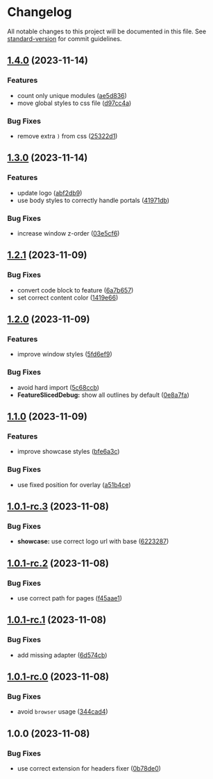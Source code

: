 # Changelog

All notable changes to this project will be documented in this file. See [standard-version](https://github.com/conventional-changelog/standard-version) for commit guidelines.

## [1.4.0](https://github.com/mishamyrt/feature-sliced-svelte/compare/v1.3.0...v1.4.0) (2023-11-14)

### Features

* count only unique modules ([ae5d836](https://github.com/mishamyrt/feature-sliced-svelte/commit/ae5d83680b7376280f6237f14d28a033834fa6c0))
* move global styles to css file ([d97cc4a](https://github.com/mishamyrt/feature-sliced-svelte/commit/d97cc4a74db16a3c48eb98ae1614739419fec194))


### Bug Fixes

* remove extra `)` from css ([25322d1](https://github.com/mishamyrt/feature-sliced-svelte/commit/25322d1bd71f7366d5461f292e829db4b635ef5d))

## [1.3.0](https://github.com/mishamyrt/feature-sliced-svelte/compare/v1.2.1...v1.3.0) (2023-11-14)

### Features

* update logo ([abf2db9](https://github.com/mishamyrt/feature-sliced-svelte/commit/abf2db97818ffc850104a699f2da182014a60525))
* use body styles to correctly handle portals ([41971db](https://github.com/mishamyrt/feature-sliced-svelte/commit/41971db3a64ee9dcf0e26fb8772460c372e681bb))


### Bug Fixes

* increase window z-order ([03e5cf6](https://github.com/mishamyrt/feature-sliced-svelte/commit/03e5cf6d30a8eb78e8eb078718e22b92831065e2))

## [1.2.1](https://github.com/mishamyrt/feature-sliced-svelte/compare/v1.2.0...v1.2.1) (2023-11-09)

### Bug Fixes

* convert code block to feature ([6a7b657](https://github.com/mishamyrt/feature-sliced-svelte/commit/6a7b65735f6a48ecba976b6378bf4ac6988899a6))
* set correct content color ([1419e66](https://github.com/mishamyrt/feature-sliced-svelte/commit/1419e667a259f64a60ccaa3ef4cf24cf224e8477))

## [1.2.0](https://github.com/mishamyrt/feature-sliced-svelte/compare/v1.1.0...v1.2.0) (2023-11-09)

### Features

* improve window styles ([5fd6ef9](https://github.com/mishamyrt/feature-sliced-svelte/commit/5fd6ef917049883ffec0d67c46e530444bc8ab78))


### Bug Fixes

* avoid hard import ([5c68ccb](https://github.com/mishamyrt/feature-sliced-svelte/commit/5c68ccb0fe3c51cd0f0cb0ed65a1e321cb94df09))
* **FeatureSlicedDebug:** show all outlines by default ([0e8a7fa](https://github.com/mishamyrt/feature-sliced-svelte/commit/0e8a7fac5fc38eec97861ea1f8a87aa8ed3a0279))

## [1.1.0](https://github.com/mishamyrt/feature-sliced-svelte/compare/v1.0.1-rc.3...v1.1.0) (2023-11-09)

### Features

* improve showcase styles ([bfe6a3c](https://github.com/mishamyrt/feature-sliced-svelte/commit/bfe6a3c6573e1f18545d3c8cdc259a9971662b69))


### Bug Fixes

* use fixed position for overlay ([a51b4ce](https://github.com/mishamyrt/feature-sliced-svelte/commit/a51b4ce10c5c25b9ab9a8d92fb9ee2048f47ac45))

## [1.0.1-rc.3](https://github.com/mishamyrt/feature-sliced-svelte/compare/v1.0.1-rc.2...v1.0.1-rc.3) (2023-11-08)

### Bug Fixes

* **showcase:** use correct logo url with base ([6223287](https://github.com/mishamyrt/feature-sliced-svelte/commit/6223287aaace98f3d1800c5c635fc931d27c72f4))

## [1.0.1-rc.2](https://github.com/mishamyrt/feature-sliced-svelte/compare/v1.0.1-rc.1...v1.0.1-rc.2) (2023-11-08)

### Bug Fixes

* use correct path for pages ([f45aae1](https://github.com/mishamyrt/feature-sliced-svelte/commit/f45aae1c076b9ecb05ccb7757ec60e5365e6f438))

## [1.0.1-rc.1](https://github.com/mishamyrt/feature-sliced-svelte/compare/v1.0.1-rc.0...v1.0.1-rc.1) (2023-11-08)

### Bug Fixes

* add missing adapter ([6d574cb](https://github.com/mishamyrt/feature-sliced-svelte/commit/6d574cb9b60336afc3aacf691b63882825c736ae))

## [1.0.1-rc.0](https://github.com/mishamyrt/feature-sliced-svelte/compare/v1.0.0...v1.0.1-rc.0) (2023-11-08)

### Bug Fixes

* avoid `browser` usage ([344cad4](https://github.com/mishamyrt/feature-sliced-svelte/commit/344cad42d274621be750cc0e3317f5aa32eabda8))

## 1.0.0 (2023-11-08)

### Bug Fixes

* use correct extension for headers fixer ([0b78de0](https://github.com/mishamyrt/feature-sliced-svelte/commit/0b78de07ac1848e596e83b34b6765ea4f0afcd80))

